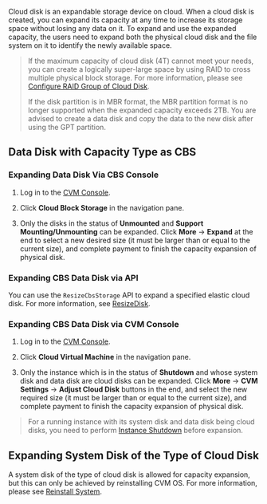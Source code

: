 Cloud disk is an expandable storage device on cloud. When a cloud disk is created, you can expand its capacity at any time to increase its storage space without losing any data on it. To expand and use the expanded capacity, the users need to expand both the physical cloud disk and the file system on it to identify the newly available space.

> If the maximum capacity of cloud disk (4T) cannot meet your needs, you can create a logically super-large space by using RAID to cross multiple physical block storage. For more information, please see [Configure RAID Group of Cloud Disk](/document/product/362/2932).
> 
> If the disk partition is in MBR format, the MBR partition format is no longer supported when the expanded capacity exceeds 2TB. You are advised to create a data disk and copy the data to the new disk after using the GPT partition.

## Data Disk with Capacity Type as CBS
### Expanding Data Disk Via CBS Console

1) Log in to the [CVM Console](https://console.cloud.tencent.com/cvm).

2) Click **Cloud Block Storage** in the navigation pane.

3) Only the disks in the status of **Unmounted** and **Support Mounting/Unmounting** can be expanded. Click **More** -> **Expand** at the end to select a new desired size (it must be larger than or equal to the current size), and complete payment to finish the capacity expansion of physical disk.


### Expanding CBS Data Disk via API
You can use the `ResizeCbsStorage` API to expand a specified elastic cloud disk. For more information, see [ResizeDisk](https://intl.cloud.tencent.com/document/product/362/16310).

### Expanding CBS Data Disk via CVM Console
1) Log in to the [CVM Console](https://console.cloud.tencent.com/cvm).

2) Click **Cloud Virtual Machine** in the navigation pane.

3) Only the instance which is in the status of **Shutdown** and whose system disk and data disk are cloud disks can be expanded. Click **More** -> **CVM Settings** -> **Adjust Cloud Disk** buttons in the end, and select the new required size (it must be larger than or equal to the current size), and complete payment to finish the capacity expansion of physical disk.

> For a running instance with its system disk and data disk being cloud disks, you need to perform [Instance Shutdown](/doc/product/213/4929) before expansion.

## Expanding System Disk of the Type of Cloud Disk
A system disk of the type of cloud disk is allowed for capacity expansion, but this can only be achieved by reinstalling CVM OS. For more information, please see [Reinstall System](https://intl.cloud.tencent.com/document/product/213/4933).
